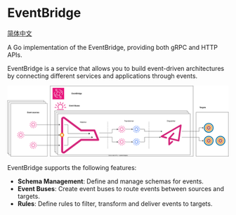 # EventBridge

[简体中文](README_zh.md)

A Go implementation of the EventBridge, providing both gRPC and HTTP APIs.

EventBridge is a service that allows you to build event-driven architectures 
by connecting different services and applications through events.

![eventbridge.svg](docs/en/img/eventbridge.svg)

EventBridge supports the following features:
- **Schema Management**: Define and manage schemas for events.
- **Event Buses**: Create event buses to route events between sources and targets.
- **Rules**: Define rules to filter, transform and deliver events to targets.